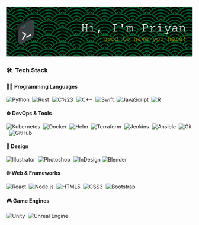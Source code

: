 ![Header](github-header-image.png)

### 🛠 &nbsp;Tech Stack

#### 👨‍💻 Programming Languages  
![Python](https://img.shields.io/badge/-Python-333333?style=flat&logo=python)&nbsp;
![Rust](https://img.shields.io/badge/-Rust-333333?style=flat&logo=rust)&nbsp;
![C%23](https://img.shields.io/badge/-C%23-333333?style=flat&logo=c-sharp&logoColor=white)&nbsp;
![C++](https://img.shields.io/badge/-C++-333333?style=flat&logo=c%2b%2b&logoColor=00599C)&nbsp;
![Swift](https://img.shields.io/badge/-Swift-333333?style=flat&logo=swift&logoColor=orange)&nbsp;
![JavaScript](https://img.shields.io/badge/-JavaScript-333333?style=flat&logo=javascript)&nbsp;
![R](https://img.shields.io/badge/-R-333333?style=flat&logo=r&logoColor=276DC3)

#### ☸️ DevOps & Tools  
![Kubernetes](https://img.shields.io/badge/-Kubernetes-333333?style=flat&logo=kubernetes)&nbsp;
![Docker](https://img.shields.io/badge/-Docker-333333?style=flat&logo=docker)&nbsp;
![Helm](https://img.shields.io/badge/-Helm-333333?style=flat&logo=helm)&nbsp;
![Terraform](https://img.shields.io/badge/-Terraform-333333?style=flat&logo=terraform)&nbsp;
![Jenkins](https://img.shields.io/badge/-Jenkins-333333?style=flat&logo=jenkins)&nbsp;
![Ansible](https://img.shields.io/badge/-Ansible-333333?style=flat&logo=ansible)&nbsp;
![Git](https://img.shields.io/badge/-Git-333333?style=flat&logo=git)&nbsp;
![GitHub](https://img.shields.io/badge/-GitHub-333333?style=flat&logo=github)

#### 🎨 Design  
![Illustrator](https://img.shields.io/badge/-Illustrator-333333?style=flat&logo=adobe-illustrator)&nbsp;
![Photoshop](https://img.shields.io/badge/-Photoshop-333333?style=flat&logo=adobe-photoshop)&nbsp;
![InDesign](https://img.shields.io/badge/-InDesign-333333?style=flat&logo=adobe-indesign)
![Blender](https://img.shields.io/badge/-Blender-333333?style=flat&logo=blender)&nbsp;

#### 🌐 Web & Frameworks  
![React](https://img.shields.io/badge/-React-333333?style=flat&logo=react)&nbsp;
![Node.js](https://img.shields.io/badge/-Node.js-333333?style=flat&logo=node.js)&nbsp;
![HTML5](https://img.shields.io/badge/-HTML5-333333?style=flat&logo=html5)&nbsp;
![CSS3](https://img.shields.io/badge/-CSS3-333333?style=flat&logo=css3&logoColor=1572B6)&nbsp;
![Bootstrap](https://img.shields.io/badge/-Bootstrap-333333?style=flat&logo=bootstrap&logoColor=563D7C)

#### 🎮 Game Engines  
![Unity](https://img.shields.io/badge/-Unity-333333?style=flat&logo=unity)&nbsp;
![Unreal Engine](https://img.shields.io/badge/-Unreal%20Engine-333333?style=flat&logo=unreal-engine)&nbsp;



